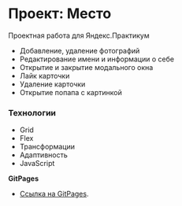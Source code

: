 # Проект: Место

Проектная работа для Яндекс.Практикум
* Добавление, удаление фотографий
* Редактирование имени и информации о себе
* Открытие и закрытие модального окна
* Лайк карточки
* Удаление карточки
* Открытие попапа с картинкой

### Технологии

* Grid
* Flex
* Трансформации
* Адаптивность
* JavaScript

**GitPages**

* [Сcылка на GitPages](https://skirill-develop.github.io/mesto-project/).
